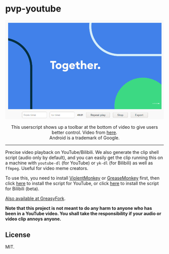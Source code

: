 # pvp-youtube

![example](example.png)

<p align="center">
  This userscript shows up a toolbar at the bottom of video to give users better control. Video from <a href="https://www.youtube.com/watch?v=l2UDgpLz20M">here</a>. <br>
  Android is a trademark of Google.
</p>

---

Precise video playback on YouTube/Bilibili. We also generate the clip shell script (audio only by default), and you can easily get the clip running this on a machine with `youtube-dl` (for YouTube) or `yk-dl` (for Bilibili) as well as `ffmpeg`. Useful for video meme creators.

To use this, you need to install [ViolentMonkey](https://github.com/suisei-cn/pvp-youtube/raw/master/pvp.user.js) or [GreaseMonkey](https://www.greasespot.net/) first, then click [here](https://github.com/suisei-cn/pvp-youtube/raw/master/pvp.user.js) to install the script for YouTube, or click [here](https://github.com/suisei-cn/pvp-youtube/raw/master/pvp-bilibili.user.js) to install the script for Bilibili (beta).

[Also available at GreasyFork](https://greasyfork.org/en/scripts/400569-precise-video-playback-youtube).

**Note that this project is not meant to do any harm to anyone who has been in a YouTube video. You shall take the responsibility if your audio or video clip annoys anyone.**

## License

MIT.
